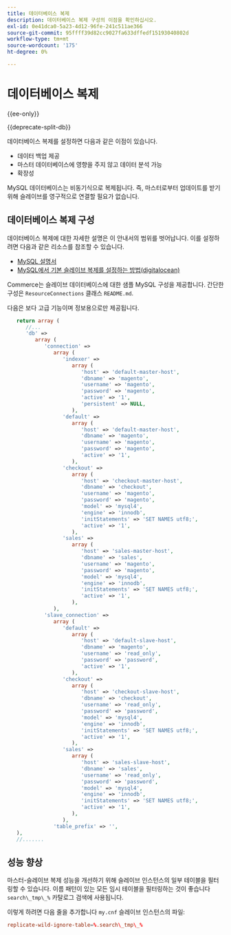 ```yaml
---
title: 데이터베이스 복제
description: 데이터베이스 복제 구성의 이점을 확인하십시오.
exl-id: 0e41dca0-5a23-4d12-96fe-241c511ae366
source-git-commit: 95ffff39d82cc9027fa633dffedf15193040802d
workflow-type: tm+mt
source-wordcount: '175'
ht-degree: 0%

---
```


# 데이터베이스 복제

{{ee-only}}

{{deprecate-split-db}}

데이터베이스 복제를 설정하면 다음과 같은 이점이 있습니다.

- 데이터 백업 제공
- 마스터 데이터베이스에 영향을 주지 않고 데이터 분석 가능
- 확장성

MySQL 데이터베이스는 비동기식으로 복제됩니다. 즉, 마스터로부터 업데이트를 받기 위해 슬레이브를 영구적으로 연결할 필요가 없습니다.

## 데이터베이스 복제 구성

데이터베이스 복제에 대한 자세한 설명은 이 안내서의 범위를 벗어납니다. 이를 설정하려면 다음과 같은 리소스를 참조할 수 있습니다.

- [MySQL 설명서](https://dev.mysql.com/doc/refman/5.6/en/replication.html)
- [MySQL에서 기본 슬레이브 복제를 설정하는 방법(digitalocean)](https://www.digitalocean.com/community/tutorials/how-to-set-up-replication-in-mysql)

Commerce는 슬레이브 데이터베이스에 대한 샘플 MySQL 구성을 제공합니다. 간단한 구성은 `ResourceConnections` 클래스 `README.md`.

다음은 보다 고급 기능이며 정보용으로만 제공됩니다.

```php
   return array (
      //...
      'db' =>
         array (
            'connection' =>
               array (
                  'indexer' =>
                     array (
                        'host' => 'default-master-host',
                        'dbname' => 'magento',
                        'username' => 'magento',
                        'password' => 'magento',
                        'active' => '1',
                        'persistent' => NULL,
                     ),
                  'default' =>
                     array (
                        'host' => 'default-master-host',
                        'dbname' => 'magento',
                        'username' => 'magento',
                        'password' => 'magento',
                        'active' => '1',
                     ),
                  'checkout' =>
                     array (
                        'host' => 'checkout-master-host',
                        'dbname' => 'checkout',
                        'username' => 'magento',
                        'password' => 'magento',
                        'model' => 'mysql4',
                        'engine' => 'innodb',
                        'initStatements' => 'SET NAMES utf8;',
                        'active' => '1',
                     ),
                  'sales' =>
                     array (
                        'host' => 'sales-master-host',
                        'dbname' => 'sales',
                        'username' => 'magento',
                        'password' => 'magento',
                        'model' => 'mysql4',
                        'engine' => 'innodb',
                        'initStatements' => 'SET NAMES utf8;',
                        'active' => '1',
                     ),
               ),
            'slave_connection' =>
               array (
                  'default' =>
                     array (
                        'host' => 'default-slave-host',
                        'dbname' => 'magento',
                        'username' => 'read_only',
                        'password' => 'password',
                        'active' => '1',
                     ),
                  'checkout' =>
                     array (
                        'host' => 'checkout-slave-host',
                        'dbname' => 'checkout',
                        'username' => 'read_only',
                        'password' => 'password',
                        'model' => 'mysql4',
                        'engine' => 'innodb',
                        'initStatements' => 'SET NAMES utf8;',
                        'active' => '1',
                     ),
                  'sales' =>
                     array (
                        'host' => 'sales-slave-host',
                        'dbname' => 'sales',
                        'username' => 'read_only',
                        'password' => 'password',
                        'model' => 'mysql4',
                        'engine' => 'innodb',
                        'initStatements' => 'SET NAMES utf8;',
                        'active' => '1',
                     ),
                  ),
               'table_prefix' => '',
   ),
   //.......
```

## 성능 향상

마스터-슬레이브 복제 성능을 개선하기 위해 슬레이브 인스턴스의 일부 테이블을 필터링할 수 있습니다. 이름 패턴이 있는 모든 임시 테이블을 필터링하는 것이 좋습니다 `search\_tmp\_%` 카탈로그 검색에 사용됩니다.

이렇게 하려면 다음 줄을 추가합니다 `my.cnf` 슬레이브 인스턴스의 파일:

```conf
replicate-wild-ignore-table=%.search\_tmp\_%
```
